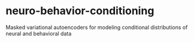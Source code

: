 # neuro-behavior-conditioning
Masked variational autoencoders for modeling conditional distributions of neural and behavioral data
